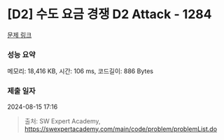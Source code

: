 # [D2] 수도 요금 경쟁 D2 Attack - 1284 

[문제 링크](https://swexpertacademy.com/main/code/problem/problemDetail.do?contestProbId=AV189xUaI8UCFAZN) 

### 성능 요약

메모리: 18,416 KB, 시간: 106 ms, 코드길이: 886 Bytes

### 제출 일자

2024-08-15 17:16



> 출처: SW Expert Academy, https://swexpertacademy.com/main/code/problem/problemList.do